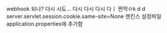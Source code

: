 webhook 되나?
다시 시도...
다시
다시
다시
다ㅣ
찐막ㅇk
d
d
server.servlet.session.cookie.same-site=None 젠킨스 설정파일 application.properties에 추가함
